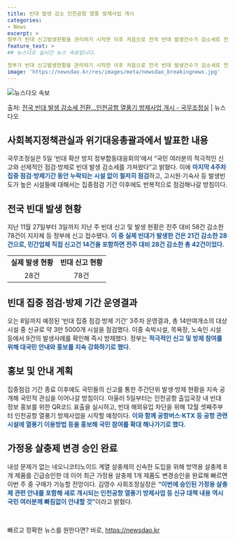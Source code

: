 ```yaml
---
title: 빈대 발생 감소 인천공항 열풍 방제사업 개시
categories:
- News
excerpt: >
정부가 빈대 신고발생현황을 관리하기 시작한 이후 처음으로 전국 빈대 발생건수가 감소세로 전환된 것으로 나타났…
feature_text: >
## 뉴스다오 실시간 뉴스 속보입니다.

정부가 빈대 신고발생현황을 관리하기 시작한 이후 처음으로 전국 빈대 발생건수가 감소세로 전환된 것으로 나타났…
image: 'https://newsdao.kr/res/images/meta/newsdao_breakingnews.jpg'
---
```


![뉴스다오 속보](https://newsdao.kr/res/images/meta/newsdao_breakingnews.jpg)

<p>출처: <a href="https://newsdao.kr/2747" rel="dofollow">전국 빈대 발생 감소세 전환…인천공항 열풍기 방제사업 개시 - 국무조정실</a> | 뉴스다오</p>

<h2 data-ke-size="size26">사회복지정책관실과 위기대응총괄과에서 발표한 내용</h2>
<p data-ke-size="size16">국무조정실은 5일 ‘빈대 확산 방지 정부합동대응회의’에서 “국민 여러분의 적극적인 신고와 선제적인 점검·방제로 빈대 발생 감소세를 가져왔다”고 밝혔다. 이에 <b><span style="color: #1a5490;">마지막 4주차 집중 점검·방제기간 동안 누락되는 시설 없이 철저히 점검</span></b>하고, 고시원·기숙사 등 발생빈도가 높은 시설들에 대해서는 집중점검 기간 이후에도 반복적으로 점검해나갈 방침이다.</p>

<h2 data-ke-size="size26">전국 빈대 발생 현황</h2>
<p data-ke-size="size16">지난 11월 27일부터 3일까지 지난 주 빈대 신고 및 발생 현황은 전주 대비 58건 감소한 78건이 지자체 등 정부에 신고 접수됐다. <b><span style="color: #1a5490;">이 중 실제 빈대가 발생한 건은 21건 감소한 28건으로, 민간업체 직접 신고건 14건을 포함하면 전주 대비 28건 감소한 총 42건이었다.</span></b></p>

<table>
    <tbody>
        <tr>
            <td style="text-align: center; height: 17px;"><b>실제 발생 현황</b></td>
            <td style="text-align: center; height: 17px;"><b>빈대 신고 현황</b></td>
        </tr>
        <tr>
            <td style="text-align: center; height: 17px;">28건</td>
            <td style="text-align: center; height: 17px;">78건</td>
        </tr>
    </tbody>
</table>

<h2 data-ke-size="size26">빈대 집중 점검·방제 기간 운영결과</h2>
<p data-ke-size="size16">오는 8일까지 예정된 ‘빈대 집중 점검·방제 기간’ 3주차 운영결과, 총 14만여개소의 대상시설 중 신규로 약 3만 5000개 시설을 점검했다. 이중 숙박시설, 목욕장, 노숙인 시설 등에서 9건의 발생사례를 확인해 즉시 방제했다. 정부는 <b><span style="color: #1a5490;">적극적인 신고 및 방제 참여를 위해 대국민 안내와 홍보를 지속 강화하기로 했다.</span></b></p>

<h2 data-ke-size="size26">홍보 및 안내 계획</h2>
<p data-ke-size="size16">집중점검 기간 종료 이후에도 국민들의 신고를 통한 주간단위 발생·방제 현황을 지속 공개해 국민적 관심을 이어나갈 방침이다. 아울러 5일부터는 인천공항 출입국장 내 빈대 정보 홍보를 위한 QR코드 표출을 실시하고, 빈대 해외유입 차단을 위해 12월 셋째주부터 인천공항 열풍기 방제사업을 시작할 예정이다. <b><span style="color: #1a5490;">이와 함께 공항버스·KTX 등 공항 관련 시설에 열풍기 이용방법 등을 홍보해 국민 참여를 확대 해나가기로 했다.</span></b></p>

<h2 data-ke-size="size26">가정용 살충제 변경 승인 완료</h2>
<p data-ke-size="size16">내성 문제가 없는 네오니코티노이드 계열 살충제의 신속한 도입을 위해 방역용 살충제 8개 제품를 긴급승인한 데 이어 최근 가정용 살충제 1개 제품도 변경승인을 완료해 빠르면 이번 주 중 구매가 가능할 전망이다. 김영수 사회조정실장은 <b><span style="color: #1a5490;">“이번에 승인된 가정용 살충제 관련 안내를 포함해 새로 개시되는 인천공항 열풍기 방제사업 등 신규 대책 내용 역시 국민 여러분께 빠짐없이 안내할 것”</span></b>이라고 밝혔다.</p>

<p data-ke-size="size16">&nbsp;</p> 

빠르고 정확한 뉴스를 원한다면? 바로, <a href="https://newsdao.kr" rel="dofollow">https://newsdao.kr</a>


    
